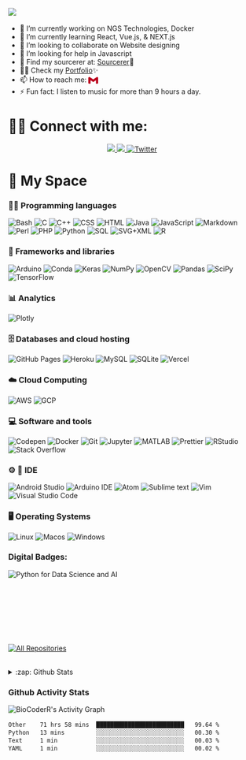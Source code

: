 
<p align="left">
 <img src="https://readme-typing-svg.herokuapp.com?font=KoHo&color=149DDD&size=28&Center=true&vCenter=true&width=570&height=80&lines=I'm+Pranav+Swaroop+Gundla+aka+BioCoderR+%F0%9F%91%8B;Bioinformatician;+Data+Scientist;Freelancer+;Web+Developer" />     
  </p>
      

- 🔭 I’m currently working on NGS Technologies, Docker
- 🌱 I’m currently learning React, Vue.js, & NEXT.js
- 👯 I’m looking to collaborate on Website designing
- 🤔 I’m looking for help in Javascript
- 💬 Find my sourcerer at: [Sourcerer](https://sourcerer.io/biocoderr):mage:
- :man_technologist: Check my [Portfolio](https://biocoderr.github.io/)✨
- 📫 How to reach me: <a href="mailto:pranav5goud@gmail.com"><img alt="GMail" align="center" width="20" height="18" src="assets/gmail.svg" /></a>
- ⚡ Fun fact: I listen to music for more than 9 hours a day.


# :raising_hand_man: Connect with me:

<p align="center">
   <a href="https://www.instagram.com/pranav_swaroop_g/">
      <img src="https://img.shields.io/badge/instagram-%23E4405F.svg?&amp;style=for-the-badge&amp;logo=instagram&amp;logoColor=white" />
   </a>
    <a href="https://linkedin.com/in/pranavswaroopgundla/">
       <img src="https://img.shields.io/badge/linkedin-%230077B5.svg?&style=for-the-badge&logo=linkedin&logoColor=white" />
   </a>
   <a href="https://twitter.com/im_pranavgundla">
      <img alt="Twitter" title="Twitter" src="https://img.shields.io/badge/-Twitter-1DA1F2?style=for-the-badge&logo=twitter&logoColor=white" />
   </a>
</p> 

# :milky_way: My Space

### 👨‍💻 Programming languages

<p> 
   <img alt="Bash" src="https://img.shields.io/badge/Bash%20-%23121011.svg?logo=gnu-bash&logoColor=white" />
   <img alt="C" src="https://img.shields.io/badge/C%20-%232370ED.svg?logo=c&logoColor=white" />
   <img alt="C++" src="https://img.shields.io/badge/C++%20-%2300599C.svg?logo=c%2B%2B&logoColor=white" />
   <img alt="CSS" src="https://img.shields.io/badge/CSS%20-%231572B6.svg?logo=css3&logoColor=white" />
   <img alt="HTML" src="https://img.shields.io/badge/HTML%20-%23E34F26.svg?logo=html5&logoColor=white" />
   <img alt="Java" src="https://img.shields.io/badge/Java-%23007396.svg?logo=java&logoColor=white" />
   <img alt="JavaScript" src="https://img.shields.io/badge/JavaScript%20-%23F7DF1E.svg?logo=javascript&logoColor=black" />
   <img alt="Markdown" src="https://img.shields.io/badge/Markdown-%23000000.svg?logo=markdown&logoColor=white" />
   <img alt="Perl" src="https://img.shields.io/badge/Perl-39457E?style=flat&logo=perl&logoColor=white" />
   <img alt="PHP" src="https://img.shields.io/badge/PHP-%23777BB4.svg?logo=php&logoColor=white" />
   <img alt="Python" src="https://img.shields.io/badge/Python%20-%2314354C.svg?logo=python&logoColor=white" />
   <img alt="SQL" src="https://img.shields.io/badge/SQL%20-%23025E8C.svg?logo=amazon-dynamodb&logoColor=white" />
   <img alt="SVG+XML" src="https://img.shields.io/badge/SVG%2BXML%20-%23e0982c.svg?logo=svg&logoColor=white" /> 
   <img alt="R" src="https://img.shields.io/badge/R-276DC3?style=flat&logo=r&logoColor=white" /> 
</p>

### 🧰 Frameworks and libraries

<p>
   <img alt="Arduino" src="https://img.shields.io/badge/Arduino-00979D?logo=Arduino&logoColor=white" />
   <img alt="Conda" src="https://img.shields.io/badge/Conda-342B029.svg?&style=flat&logo=anaconda&logoColor=white" />
   <img alt="Keras" src="https://img.shields.io/badge/Keras%20-%23D00000.svg?logo=Keras&logoColor=white" />
   <img alt="NumPy" src="https://img.shields.io/badge/Numpy%20-%23013243.svg?logo=numpy&logoColor=white" />
   <img alt="OpenCV" src="https://img.shields.io/badge/OpenCV-27338e?style=flat&logo=OpenCV&logoColor=white" />
   <img alt="Pandas" src="https://img.shields.io/badge/Pandas%20-%23150458.svg?logo=pandas&logoColor=white" />
   <img alt="SciPy" src="https://img.shields.io/badge/Scipy-8CAAE6?style=flat&logo=SciPy&logoColor=white" /> 
   <img alt="TensorFlow" src="https://img.shields.io/badge/TensorFlow%20-%23FF6F00.svg?logo=TensorFlow&logoColor=white" />
</p>

### :bar_chart: Analytics
<p>
   <img alt="Plotly" src="https://img.shields.io/badge/Plotly-3F4F75?style=flat&logo=plotly&logoColor=white" />
</p>

### 🗄️ Databases and cloud hosting
<p>  
   <img alt="GitHub Pages" src="https://img.shields.io/badge/GitHub%20Pages-%23327FC7.svg?logo=github&logoColor=white" />
   <img alt="Heroku" src="https://img.shields.io/badge/Heroku-430098?style=flat&amp;logo=heroku&amp;logoColor=white" />
   <img alt="MySQL" src="https://img.shields.io/badge/MySQL-%2300f.svg?logo=mysql&logoColor=white" />
   <img alt="SQLite" src ="https://img.shields.io/badge/SQLite-%2307405e.svg?logo=sqlite&logoColor=white" />
   <img alt="Vercel" src="https://img.shields.io/badge/Vercel%20-%23000000.svg?logo=vercel&logoColor=white" />
</p>

### :cloud: Cloud Computing
<p>
   <img alt="AWS" src="https://img.shields.io/badge/Amazon_AWS-232F3E?style=flat&logo=amazon-aws&logoColor=white" />
   <img alt="GCP" src="https://img.shields.io/badge/Google_Cloud_Platform-1a73e8?style=flat&amp;logo=google-cloud&amp;logoColor=white" />
</p>

### 💻 Software and tools
<p>
   <img alt="Codepen" src="https://img.shields.io/badge/Codepen-000000.svg?logo=codepen&logoColor=white" />
   <img alt="Docker" src="https://img.shields.io/badge/Docker-46a2f1?style=flat&amp;logo=docker&amp;logoColor=white" />
   <img alt="Git" src="https://img.shields.io/badge/Git%20-%23F05033.svg?logo=git&logoColor=white" />
   <img alt="Jupyter" src="https://img.shields.io/badge/Jupyter%20-%23F37626.svg?logo=Jupyter&logoColor=white" />
   <img alt="MATLAB" src="https://img.shields.io/badge/Mathworks-0076A8?style=flat&logo=mathworks&logoColor=white" />
   <img alt="Prettier" src="https://img.shields.io/badge/-Prettier-F7B93E?style=flat&amp;logo=prettier&amp;logoColor=white" /> 
   <img alt="RStudio" src="https://img.shields.io/badge/RStudio-75AADB?style=flat&logo=RStudio&logoColor=white&logoWidth=20" />
   <img alt="Stack Overflow" src="https://img.shields.io/badge/Stack%20Overflow-FE7A16?logo=stack-overflow&logoColor=white" />
</p>

### :gear: :page_facing_up: IDE
<p>
   <img alt="Android Studio" src="https://img.shields.io/badge/Android%20Studio-008678.svg?logo=android-studio&amp;logoColor=white" />
   <img alt="Arduino IDE" src="https://img.shields.io/badge/Arduino_IDE-00979D?style=flat&logo=arduino&logoColor=white" />
   <img alt="Atom" src="https://img.shields.io/badge/Atom-66595C?style=flat&logo=Atom&logoColor=white" />
   <img alt="Sublime text" src="https://img.shields.io/badge/sublime_text-%23575757.svg?&style=flat&logo=sublime-text&logoColor=important" />
   <img alt="Vim" src="https://img.shields.io/badge/VIM-%2311AB00.svg?&style=flat&logo=vim&logoColor=white" />
   <img alt="Visual Studio Code" src="https://img.shields.io/badge/Visual%20Studio%20Code-0078d7.svg?logo=visual-studio-code&logoColor=white" />
</p>

### :desktop_computer:	Operating Systems

<p>
   <img alt="Linux" src="https://img.shields.io/badge/Linux-FCC624?style=flat&logo=linux&logoColor=white" />
   <img alt="Macos" src="https://img.shields.io/badge/macOS-000000?style=flat&logo=macos&logoColor=white" />
   <img alt="Windows" src="https://img.shields.io/badge/Windows-0078D6?style=flat&logo=windows&logoColor=white" />
</p>

### Digital Badges:
<p>
<img align="left" alt="Python for Data Science and AI" src="https://github.com/BioCoderR/BioCoderR/blob/master/python-for-data-science-and-ai.png" /></p>
<br/>
<br/>
<br/>
<br/>
<br/>
<br/>
<br/>

<br/>
<p align="left">
  <a href="https://github.com/BioCoderR?tab=repositories"><img alt="All Repositories" title="All Repositories" src="https://img.shields.io/badge/-All%20Repos-2962FF?style=for-the-badge&logo=koding&logoColor=white" /></a>
  </p>
  <br/>
<details>
  <summary>:zap: Github Stats</summary><br>

<p align="left"> <a href="https://github.com/ryo-ma/github-profile-trophy"><img src="https://github-profile-trophy.vercel.app/?username=biocoderr" alt="biocoderr" /></a> </p>
  <img align="left" alt="pranavswaroopgundla's Github Stats" src="https://raw.githubusercontent.com/BioCoderR/github-stats-transparent/output/generated/overview.svg" />
<img align="left" alt="pranavswaroopgundla's Github Stats" src="https://raw.githubusercontent.com/BioCoderR/github-stats-transparent/output/generated/languages.svg" />
<p><img align="center" src="https://github-readme-streak-stats.herokuapp.com/?user=biocoderr&theme=highcontrast" alt="biocoderr" /></p>
</details>

### Github Activity Stats

<img alt="BioCoderR's Activity Graph" src="https://activity-graph.herokuapp.com/graph?username=biocoderr&bg_color=0b0a0a&color=1dc6c9&line=1fd1b3&point=ededed&area=true&hide_border=true" />
<!-- [BioCoderR's Activity Graph](https://activity-graph.herokuapp.com/graph?username=biocoderr&bg_color=0b0a0a&color=1dc6c9&line=1fd1b3&point=ededed&area=true&hide_border=true)(https://github.com/ashutosh00710/github-readme-activity-graph) -->

<!--START_SECTION:waka-->
```text
Other    71 hrs 58 mins  █████████████████████████   99.64 % 
Python   13 mins         ░░░░░░░░░░░░░░░░░░░░░░░░░   00.30 % 
Text     1 min           ░░░░░░░░░░░░░░░░░░░░░░░░░   00.03 % 
YAML     1 min           ░░░░░░░░░░░░░░░░░░░░░░░░░   00.02 % 
```
<!--END_SECTION:waka-->
